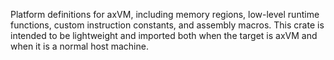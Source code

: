 Platform definitions for axVM, including memory regions, low-level runtime functions, custom instruction constants, and assembly macros.
This crate is intended to be lightweight and imported both when the target is axVM and when it is a normal host machine.
